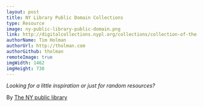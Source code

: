 ```yaml
---
layout: post
title: NY Library Public Domain Collections
type: Resource
image: ny-public-library-public-domain.png
link: http://digitalcollections.nypl.org/collections/collection-of-the-dresses-of-different-nations-antient-sic-and-modern
authorName: Tim Holman
authorUrl: http://tholman.com
authorGithub: tholman
remoteImage: true
imgWidth: 1462
imgHeight: 738
---
```


_Looking for a little inspiration or just for random resources?_

By [The NY public library](http://digitalcollections.nypl.org)

